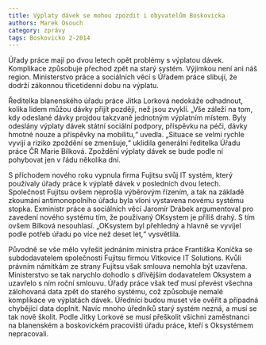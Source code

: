```yaml
---
title: Výplaty dávek se mohou zpozdit i obyvatelům Boskovicka
authors: Marek Osouch
category: zprávy
tags: Boskovicko 2-2014
---
```


Úřady práce mají po dvou letech opět problémy s výplatou dávek. Komplikace způsobuje přechod zpět na starý systém. Výjimkou není ani náš region. Ministerstvo práce a sociálních věcí s Úřadem práce slibují, že dodrží zákonnou třicetidenní dobu na výplatu.

Ředitelka blanenského úřadu práce Jitka Lorková nedokáže odhadnout, kolika lidem můžou dávky přijít později, než jsou zvyklí. „Vše záleží na tom, kdy odeslané dávky projdou takzvaně jednotným výplatním místem. Byly odeslány výplaty dávek státní sociální podpory, příspěvku na péči, dávky hmotné nouze a příspěvky na mobilitu,“ uvedla. „Situace se velmi rychle vyvíjí a riziko zpoždění se zmenšuje,“ uklidila generální ředitelka Úřadu práce ČR Marie Bílková. Zpoždění výplaty dávek se bude podle ní pohybovat jen v řádu několika dní.

S příchodem nového roku vypnula firma Fujitsu svůj IT systém, který používaly úřady práce k výplatě dávek v posledních dvou letech. Společnost Fujitsu ovšem neprošla výběrovým řízením, a tak na základě zkoumání antimonopolního úřadu byla vloni vystavena novému systému stopka. Exministr práce a sociálních věcí Jaromír Drábek argumentoval pro zavedení nového systému tím, že používaný OKsystem je příliš drahý. S tím ovšem Bílková nesouhlasí. „OKsystem byl přehledný a hlavně se vyvíjel podle potřeb úřadu po více než deset let,“ vysvětlila.

Původně se vše mělo vyřešit jednáním ministra práce Františka Koníčka se subdodavatelem společnosti Fujitsu firmou Vítkovice IT Solutions. Kvůli právním námitkám ze strany Fujitsu však smlouva nemohla být uzavřena. Ministerstvo se tak narychlo dohodlo s dřívějším dodavatelem Oksystem a uzavřelo s ním roční smlouvu. Úřady práce však teď musí převést všechna zálohovaná data zpět do starého systému, což způsobuje nemalé komplikace ve výplatách dávek. Úředníci budou muset vše ověřit a případná chybějící data doplnit. Navíc mnoho úředníků starý systém nezná, a musí se tak nově školit. Podle Jitky Lorkové se musí přeškolit všichni zaměstnanci na blanenském a boskovickém pracovišti úřadu práce, kteří s Oksystémem nepracovali.
